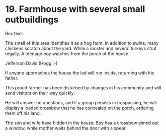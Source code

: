 # 19. Farmhouse with several small outbuildings

Box text:

The smell of this area identifies it as a hog farm. In addition to swine,
many chickens scratch about the yard.  While a rooster and
several turkeys strut regally. A teenage boy watches from the
porch of the house.

Jefferson Davis (Hogg :-)

If anyone approaches the house the lad will run inside, returning
with his father.

This proud farmer has been disturbed by changes in his community and
will send visitors on their way quickly.

He will answer no questions, and if a group persists in trespassing,
he will display a loaded crossbow that he has concealed on the porch,
ordering them off his land.

The son and wife have hidden in the house.  Boy has a crossbow aimed
out a window, while mother waits behind the door with a spear.

